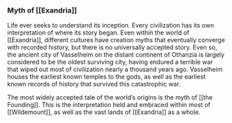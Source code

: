 ### Myth of [[Exandria]]

Life ever seeks to understand its inception. Every civilization has its own interpretation of where its story began. Even within the world of [[Exandria]], different cultures have creation myths that eventually converge with recorded history, but there is no universally accepted story. Even so, the ancient city of Vasselheim on the distant continent of Othanzia is largely considered to be the oldest surviving city, having endured a terrible war that wiped out most of civilization nearly a thousand years ago. Vasselheim houses the earliest known temples to the gods, as well as the earliest known records of history that survived this catastrophic war.

The most widely accepted tale of the world’s origins is the myth of [[the Founding]]. This is the interpretation held and embraced within most of [[Wildemount]], as well as the vast lands of [[Exandria]] as a whole.